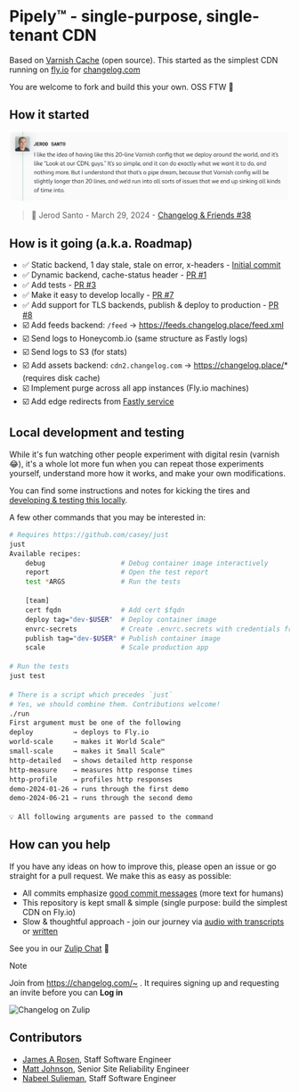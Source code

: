 # Pipely™️ - single-purpose, single-tenant CDN

Based on [Varnish Cache](https://varnish-cache.org/releases/index.html) (open
source). This started as the simplest CDN running on [fly.io](https://fly.io/changelog)
for [changelog.com](https://changelog.com)

You are welcome to fork and build this your own. OSS FTW 💚

## How it started

![How it started](./how-it-started-changelog-friends-38.png)

> 🧢 Jerod Santo - March 29, 2024 - <a href="https://changelog.com/friends/38#transcript-208" target="_blank">Changelog & Friends #38</a>

## How is it going (a.k.a. Roadmap)

- ✅ Static backend, 1 day stale, stale on error, x-headers - [Initial commit](https://github.com/thechangelog/pipely/commit/17d3899a52d9dc887efd7f49de92b24249431234)
- ✅ Dynamic backend, cache-status header - [PR #1](https://github.com/thechangelog/pipely/pull/1)
- ✅ Add tests - [PR #3](https://github.com/thechangelog/pipely/pull/3)
- ✅ Make it easy to develop locally - [PR #7](https://github.com/thechangelog/pipely/pull/7)
- ✅ Add support for TLS backends, publish & deploy to production - [PR #8](https://github.com/thechangelog/pipely/pull/8)
- ☑️ Add feeds backend: `/feed` -> https://feeds.changelog.place/feed.xml
- ☑️ Send logs to Honeycomb.io (same structure as Fastly logs)
- ☑️ Send logs to S3 (for stats)
- ☑️ Add assets backend: `cdn2.changelog.com` -> https://changelog.place/* (requires disk cache)
- ☑️ Implement purge across all app instances (Fly.io machines)
- ☑️ Add edge redirects from [Fastly service](https://manage.fastly.com/configure/services/7gKbcKSKGDyqU7IuDr43eG)

## Local development and testing

While it's fun watching other people experiment with digital resin (varnish
😂), it's a whole lot more fun when you can repeat those experiments yourself,
understand more how it works, and make your own modifications.

You can find some instructions and notes for kicking the tires and [developing
& testing this locally](docs/local_dev.md).

A few other commands that you may be interested in:

```bash
# Requires https://github.com/casey/just
just
Available recipes:
    debug                   # Debug container image interactively
    report                  # Open the test report
    test *ARGS              # Run the tests

    [team]
    cert fqdn               # Add cert $fqdn
    deploy tag="dev-$USER"  # Deploy container image
    envrc-secrets           # Create .envrc.secrets with credentials from 1Password
    publish tag="dev-$USER" # Publish container image
    scale                   # Scale production app

# Run the tests
just test

# There is a script which precedes `just`
# Yes, we should combine them. Contributions welcome!
./run
First argument must be one of the following
deploy          → deploys to Fly.io
world-scale     → makes it World Scale™
small-scale     → makes it Small Scale™
http-detailed   → shows detailed http response
http-measure    → measures http response times
http-profile    → profiles http responses
demo-2024-01-26 → runs through the first demo
demo-2024-06-21 → runs through the second demo

💡 All following arguments are passed to the command
```

## How can you help

If you have any ideas on how to improve this, please open an issue or go
straight for a pull request. We make this as easy as possible:
- All commits emphasize [good commit messages](https://cbea.ms/git-commit/) (more text for humans)
- This repository is kept small & simple (single purpose: build the simplest CDN on Fly.io)
- Slow & thoughtful approach - join our journey via [audio with transcripts](https://changelog.com/topic/kaizen) or [written](https://github.com/thechangelog/changelog.com/discussions/categories/kaizen)

See you in our [Zulip Chat](https://changelog.zulipchat.com/) 👋

> [!NOTE]
> Join from <https://changelog.com/~> . It requires signing up and requesting an invite before you can **Log in**

![Changelog on Zulip](./changelog.zulipchat.png)

## Contributors

- [James A Rosen](https://www.jamesarosen.com/now), Staff Software Engineer
- [Matt Johnson](https://github.com/mttjohnson), Senior Site Reliability Engineer
- [Nabeel Sulieman](https://github.com/nabsul), Staff Software Engineer
